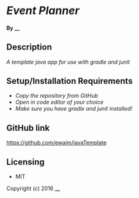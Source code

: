 # _Event Planner_

#### By __

## Description

_A template java app for use with gradle and junit_

## Setup/Installation Requirements

* _Copy the repository from GitHub_
* _Open in code editor of your choice_
* _Make sure you have gradle and junit installed!_


## GitHub link

https://github.com/ewajm/javaTemplate

## Licensing

* MIT

Copyright (c) 2016 **__**
